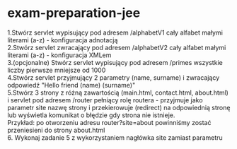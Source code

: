 # exam-preparation-jee
1.Stwórz servlet wypisujący pod adresem /alphabetV1 cały alfabet małymi literami (a-z) - konfiguracja adnotacją<br/>
2.Stwórz servlet zwracający pod adresem /alphabetV2 cały alfabet małymi literami (a-z) - konfiguracja XMLem<br/>
3.(opcjonalne) Stwórz servlet wypisujący pod adresem /primes wszystkie liczby pierwsze mniejsze od 1000<br/>
4.Stwórz servlet przyjmujący 2 parametry (name, surname) i zwracający odpowiedź "Hello friend (name) (surname)"<br/>
5.Stwórz 3 strony z różną zawartością (main.html, contact.html, about.html) i servlet pod adresem /router pełniący rolę routera - przyjmuje jako parametr site nazwę strony i przekierowuje (redirect) na odpowiednią stronę lub wyświetla komunikat o błędzie gdy strona nie istnieje.<br/>
Przykład: po otworzeniu adresu router?site=about powinniśmy zostać przeniesieni do strony about.html<br/>
6. Wykonaj zadanie 5 z wykorzystaniem nagłówka site zamiast parametru<br/>
